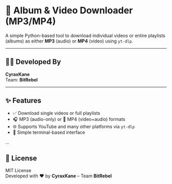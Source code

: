# 🎵 Album & Video Downloader (MP3/MP4)

A simple Python-based tool to download individual videos or entire playlists (albums) as either **MP3** (audio) or **MP4** (video) using `yt-dlp`.

---

## 👨‍💻 Developed By

**CyraxKane**  
Team: **BitRebel**

---

## ✨ Features

- ✅ Download single videos or full playlists
- 🎧 MP3 (audio-only) or 🎥 MP4 (video+audio) formats
- 🌐 Supports YouTube and many other platforms via `yt-dlp`
- 🧠 Simple terminal-based interface

...

## 📄 License

MIT License  
Developed with ❤️ by **CyraxKane** – Team **BitRebel**
